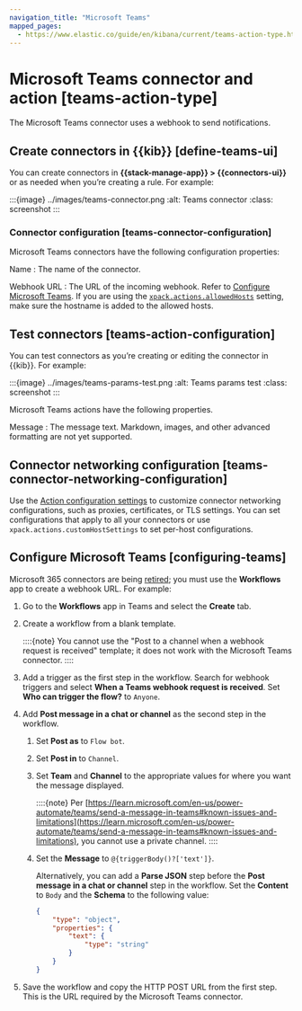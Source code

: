 ```yaml
---
navigation_title: "Microsoft Teams"
mapped_pages:
  - https://www.elastic.co/guide/en/kibana/current/teams-action-type.html
---
```


# Microsoft Teams connector and action [teams-action-type]


The Microsoft Teams connector uses a webhook to send notifications.


## Create connectors in {{kib}} [define-teams-ui]

You can create connectors in **{{stack-manage-app}} > {{connectors-ui}}** or as needed when you’re creating a rule. For example:

:::{image} ../images/teams-connector.png
:alt: Teams connector
:class: screenshot
:::


### Connector configuration [teams-connector-configuration]

Microsoft Teams connectors have the following configuration properties:

Name
:   The name of the connector.

Webhook URL
:   The URL of the incoming webhook. Refer to [Configure Microsoft Teams](#configuring-teams). If you are using the [`xpack.actions.allowedHosts`](/reference/configuration-reference/alerting-settings.md#action-settings) setting, make sure the hostname is added to the allowed hosts.


## Test connectors [teams-action-configuration]

You can test connectors as you’re creating or editing the connector in {{kib}}. For example:

:::{image} ../images/teams-params-test.png
:alt: Teams params test
:class: screenshot
:::

Microsoft Teams actions have the following properties.

Message
:   The message text. Markdown, images, and other advanced formatting are not yet supported.


## Connector networking configuration [teams-connector-networking-configuration]

Use the [Action configuration settings](/reference/configuration-reference/alerting-settings.md#action-settings) to customize connector networking configurations, such as proxies, certificates, or TLS settings. You can set configurations that apply to all your connectors or use `xpack.actions.customHostSettings` to set per-host configurations.


## Configure Microsoft Teams [configuring-teams]

Microsoft 365 connectors are being [retired](https://devblogs.microsoft.com/microsoft365dev/retirement-of-office-365-connectors-within-microsoft-teams/); you must use the **Workflows** app to create a webhook URL. For example:

1. Go to the **Workflows** app in Teams and select the **Create** tab.
2. Create a workflow from a blank template.

    ::::{note}
    You cannot use the "Post to a channel when a webhook request is received" template; it does not work with the Microsoft Teams connector.
    ::::

3. Add a trigger as the first step in the workflow. Search for webhook triggers and select **When a Teams webhook request is received**. Set **Who can trigger the flow?** to `Anyone`.
4. Add **Post message in a chat or channel** as the second step in the workflow.

    1. Set **Post as** to `Flow bot`.
    2. Set **Post in** to `Channel`.
    3. Set **Team** and **Channel** to the appropriate values for where you want the message displayed.

        ::::{note}
        Per [https://learn.microsoft.com/en-us/power-automate/teams/send-a-message-in-teams#known-issues-and-limitations](https://learn.microsoft.com/en-us/power-automate/teams/send-a-message-in-teams#known-issues-and-limitations), you cannot use a private channel.
        ::::

    4. Set the **Message** to `@{triggerBody()?['text']}`.

        Alternatively, you can add a **Parse JSON** step before the **Post message in a chat or channel** step in the workflow. Set the **Content** to `Body` and the **Schema** to the following value:

        ```json
        {
            "type": "object",
            "properties": {
                "text": {
                    "type": "string"
                }
            }
        }
        ```

5. Save the workflow and copy the HTTP POST URL from the first step. This is the URL required by the Microsoft Teams connector.


